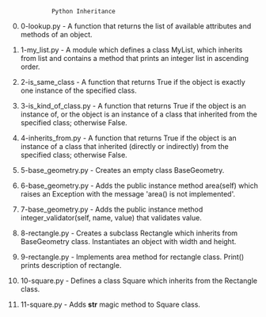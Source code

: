 				Python Inheritance
0. 0-lookup.py - A function that returns the list of available attributes and methods of an object.

1. 1-my_list.py - A module which defines a class MyList, which inherits from list and contains a method that prints an integer list in ascending order.

2. 2-is_same_class - A function that returns True if the object is exactly one instance of the specified class.

3. 3-is_kind_of_class.py - A function that returns True if the object is an instance of, or the object is an instance of a class that inherited from the specified class; otherwise False.

4. 4-inherits_from.py - A function that returns True if the object is an instance of a class that inherited (directly or indirectly) from the specified class; otherwise False.

5. 5-base_geometry.py - Creates an empty class BaseGeometry.

6. 6-base_geometry.py - Adds the public instance method area(self) which raises an Exception with the message 'area() is not implemented'.

7. 7-base_geometry.py - Adds the public instance method integer_validator(self, name, value) that validates value.

8. 8-rectangle.py - Creates a subclass Rectangle which inherits from BaseGeometry class. Instantiates an object with width and height.

9. 9-rectangle.py - Implements area method for rectangle class. Print() prints description of rectangle.

10. 10-square.py - Defines a class Square which inherits from the Rectangle class.

11. 11-square.py - Adds __str__ magic method to Square class.